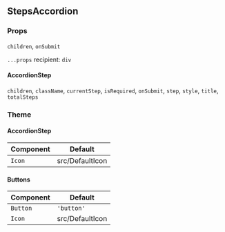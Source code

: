 ## StepsAccordion

### Props

`children`, `onSubmit`

`...props` recipient: `div`

#### AccordionStep

`children`,
`className`,
`currentStep`,
`isRequired`,
`onSubmit`,
`step`,
`style`,
`title`,
`totalSteps`

### Theme

#### AccordionStep

| Component | Default         |
| --------- | --------------- |
| `Icon`    | src/DefaultIcon |

#### Buttons

| Component | Default         |
| --------- | --------------- |
| `Button`  | `'button'`      |
| `Icon`    | src/DefaultIcon |
